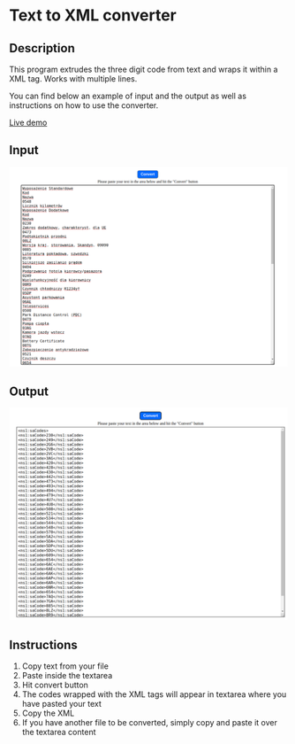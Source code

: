 # Text to XML converter

## Description

This program extrudes the three digit code from text and wraps it within a XML tag. Works with multiple lines.

You can find below an example of input and the output as well as instructions on how to use the converter.

[Live demo](https://veejaypl.github.io/bmw-text-to-xml-converter/)

## Input

![Input image](https://github.com/VeejayPL/bmw-text-to-xml-converter/blob/main/assets/input.png)

## Output

![Output image](https://github.com/VeejayPL/bmw-text-to-xml-converter/blob/main/assets/output.png)

## Instructions

1. Copy text from your file
2. Paste inside the textarea
3. Hit convert button
4. The codes wrapped with the XML tags will appear in textarea where you have pasted your text
5. Copy the XML
6. If you have another file to be converted, simply copy and paste it over the textarea content
